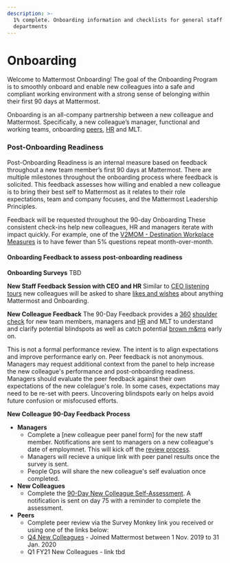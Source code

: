 ```yaml
---
description: >-
  1% complete. Onboarding information and checklists for general staff and
  departments
---
```


# Onboarding

Welcome to Mattermost Onboarding! The goal of the Onboarding Program is to smoothly onboard and enable new colleagues into a safe and compliant working environment with a strong sense of belonging within their first 90 days at Mattermost. 

Onboarding is an all-company partnership between a new colleague and Mattermost. Specifically, a new colleague’s manager, functional and working teams, onboarding [peers](https://docs.google.com/document/d/1DQULEvgOhGeEGLTzdOlSvo858vo94zmnMN8sygi-lHk/edit?ts=5e21f202), [HR](https://handbook.mattermost.com/operations/workplace/people#team) and MLT. 

### Post-Onboarding Readiness 

Post-Onboarding Readiness is an internal measure based on feedback throughout a new team member’s first 90 days at Mattermost. There are multiple milestones throughout the onboarding process where feedback is solicited. This feedback assesses how willing and enabled a new colleague is to bring their best self to Mattermost as it relates to their role expectations, team and company focuses, and the Mattermost Leadership Principles. 

Feedback will be requested throughout the 90-day Onboarding These consistent check-ins help new colleagues, HR and managers iterate with impact quickly. For example, one of the [V2MOM - Destination Workplace Measures](https://docs.google.com/presentation/d/1BDSaeW-M92gth_NM1vI23dtbFLBsYVIk/edit#slide=id.g6f2ea8cda4_8_1852) is to have fewer than 5% questions repeat month-over-month. 

#### Onboarding Feedback to assess post-onboarding readiness 

**Onboarding Surveys**
TBD

**New Staff Feedback Session with CEO and HR**
Similar to [CEO listening tours](https://handbook.mattermost.com/operations/operations/company-cadence#ceo-listening-tours) new colleagues will be asked to share [likes and wishes](https://handbook.mattermost.com/company/about-mattermost/mindsets#likes-and-wishes) about anything Mattermost and Onboarding. 

**New Colleague Feedback**
The 90-Day Feedback provides a [360](https://handbook.mattermost.com/operations/workplace/people/performance-reviews-50#how-is-feedback-shared) [shoulder check](https://handbook.mattermost.com/company/about-mattermost/mindsets#shoulder-check) for new team members, managers and [HR](https://handbook.mattermost.com/operations/workplace/people#team) and MLT to understand and clarify potential blindspots as well as catch potential [brown m&ms](https://handbook.mattermost.com/company/about-mattermost/mindsets#brown-m-and-ms) early on. 

This is not a formal performance review. The intent is to align expectations and improve performance early on. Peer feedback is not anonymous. Managers may request additional context from the panel to help increase the new colleague's performance and post-onboarding readiness. Managers should evaluate the peer feedback against their own expectations of the new colelague's role. In some cases, expectations may need to be re-set with peers. Uncovering blindspots early on helps avoid future confusion or misfocused efforts. 

**New Colleague 90-Day Feedback Process**

 * **Managers**
    * Complete a [new colleague peer panel form] for the new staff member. Notifications are sent to managers on a new colleague's date of employmnet. This will kick off the [review process](https://handbook.mattermost.com/operations/workplace/people/performance-reviews-50#how-is-feedback-shared). 
    * Managers will recieve a unique link with peer panel results once the survey is sent. 
    * People Ops will share the new colleague's self evaluation once completed. 
 * **New Colleagues**
    * Complete the [90-Day New Colleague Self-Assessment](https://forms.gle/vyZeGCfG57BoGuhB9). A notification is sent on day 75 with a reminder to complete the assessment. 
 * **Peers**
    * Complete peer review via the Survey Monkey link you received or using one of the links below: 
     * [Q4 New Colleagues](https://www.surveymonkey.com/r/ZGC7ZN9) - Joined Mattermost between 1 Nov. 2019 to 31 Jan. 2020
     * Q1 FY21 New Colleagues - link tbd
    
